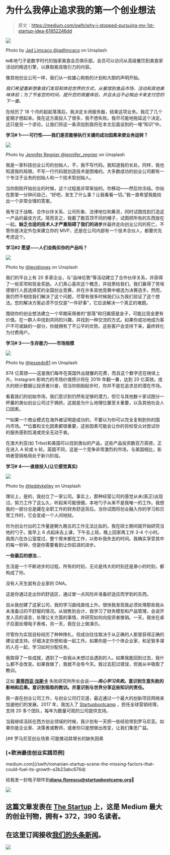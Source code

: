 # 为什么我停止追求我的第一个创业想法

> 原文：<https://medium.com/swlh/why-i-stopped-pursuing-my-1st-startup-idea-61852246dd>

![](img/1c2c34c2067849dc8245615193ddbc48.png)

Photo by [Jad Limcaco @jadlimcaco](https://unsplash.com/@jadlimcaco) on Unsplash

i̶s̶本地勺子是数字时代的独家美食会员俱乐部。会员可以访问从高级餐饮到美食家活动的精选引擎，以换取极具吸引力的内容。

像其他创业公司一样，我们从一些雄心勃勃的计划和大胆的声明开始。

*我们希望重新想象我们发现和体验世界的方式，从餐馆到食品市场、活动和其他美味体验；为了节省您的时间，提升您的用餐体验，并且永远不必掏出卡来支付您的下一餐。*

在经历了 18 个月的起起落落后，我决定关闭服务器，结束这项业务。我花了几个星期才想起来。我在这方面投入了很多，我不想失败。我尽可能地拖延这个决定。这只是另一个谬论。让我们将这一条添加到我将在本文后面谈到的一堆“知识”中。

**学习# 1——可行性——我们是否能够执行关键的成功因素来使业务运转？**

![](img/3218c309ed5de04591a5bcdc3765bb7f.png)

Photo by [Jennifer Regnier @jennifer_regnier](https://unsplash.com/@jennifer_regnier) on Unsplash

我是一家科技创业公司的创始人，不，我不写代码。我知道我的长处，同样，我也知道我的局限。不写一行代码就创造技术是困难的。大多数成功的创业公司都有一个专注于业务的创始人和一个技术型创始人。

当你刚刚开始创业的时候，这个过程是非常笨拙的。你移动——然后你冻结。你站在那里一分钟问自己，“好吧，发生了什么事？让我看看一切。”我一直希望我能给出一个非常合理的答案。

我专注于战略、合作伙伴关系、公司形象、法律地位和筹资，同时试图找到打造这一产品的最佳方式。简而言之，我戴了数百顶不同的帽子，试图把所有的东西放在一起。**缺乏合适的技术人才严重阻碍了我们的进步**并最终走向创业公司的死亡。不管你是决定外包来建立你的 MVP，还是在公司内部有一个技术合伙人，都要优先考虑这个。

**学习#2 愿望——人们会购买你的产品吗？**

![](img/1d00c15903c71f1362f6f9f26ddbe69c.png)

Photo by [@levidjones](https://unsplash.com/@levidjones) on Unsplash

我们的平台上有 20 多家企业，与“品味伦敦”等活动建立了合作伙伴关系，并获得了一些奖项和现金奖励。人们真心喜欢这个概念，并投票给我们。我们赢得了劳埃德银行人民选择奖的全国创业竞赛，并在许多其他竞赛中被选为决赛选手。然而，我仍然不相信我们解决了这个问题，尽管有很多时候我们认为我们验证了这个想法。您的解决方案必须不仅仅是“一件好事”，它应该解决一个真正的难题。

围绕你的创业想法建立一个早期采用者的“部落”和归属感是金子，可能比现金更有价值。在一群人中找到共同的兴趣，并找到一种交流的方式。如果你成功地成为客户不可或缺的一部分，你就拥有了不公平的优势。这些客户会坚持下来，最终转化为付费用户。

**学习# 3——生存能力——市场规模**

![](img/6838a8db946ca7ec67d0241e25bd19e6.png)

Photo by [@jessedo81](https://unsplash.com/@jessedo81) on Unsplash

874 亿英镑——这是我们每年在英国外出就餐的花费，而且这个数字还在继续上升。Instagram 影响力的市场价值预计将在 2019 年翻一番，达到 20 亿英镑。庞大的统计数据让投资者兴奋，但当你刚刚起步时，你并不是在追求总的潜在市场。

看着我们的初始市场，我们意识到仍然有足够的潜力，但它与其他数十家试图分一杯羹的类似创业公司过于拥挤。这就是为什么地理位置至关重要，以及其他社会人口因素。

**如果一个商业模式在海外被证明是成功的，不要以为你可以完全复制到你的国内市场。**位置和文化因素都很重要，这些因素可能会让你的目标受众对尝试你的服务感到饥渴或完全无动于衷。

在澳大利亚(如 Tribe)和美国可以找到类似的产品，这些产品投资数百万英镑，正在进入 A 轮或 b 轮。英国不同，这是一个竞争非常激烈的市场，与美国相比，影响者营销格局处于新兴阶段。

**学习# 4——直接投入(让它感觉真实)**

![](img/9d70e83ed5e1f400bc216fa27b5764a4.png)

Photo by [@teddykelley](https://unsplash.com/@teddykelley) on Unsplash

理论上，是的，我创立了一家公司。事实上，那种经营公司的感觉从未(真正)出现过。努力工作了这么久，听起来可能很傻。本地勺子从来不是我唯一的工作。我想我的一部分总是藏在全职工作的财务舒适背后。当你试图将创业融入你的学习和日常工作时，它会变成一个人间地狱。

你为创业付出的工作量是朝九晚五的工作无法比拟的。我在硕士期间就开始研究当地的勺子。我早上 6 点起床去上课，下午去上班，晚上回家再工作 3-4 个小时。我周六在办公室度过，整个周末都在工作，以弥补我失去的时间。我确实享受其中的每一秒钟，但是你需要看到让你前进的进步。

**一些最后的想法…**

生活是一个不断进步的过程，所有的时刻，无论是伟大的时刻还是渺小的时刻，都构成了你。

没有人天生就有企业家的 DNA。

这是你通过走出你的舒适区，通过冒一点风险并准备好适应而学到的东西。

自从我创建了这家公司，我的学习曲线直线上升。很快我发现我必须处理那些我从未准备过的不舒服的情况。从销售到会计，我学习了财务模型和产品管理，会说开发人员的语言，处理公关方面的事情，并研究如何向投资者推销。一天，我坐在桌子后面处理电子表格，另一天，我在台上做演示。

尽管你为实现目标经历了种种挣扎，但成功往往取决于从正确的人那里获得正确的建议或支持。仔细决定你想和谁一起工作。如果你是一个个体企业家，和足智多谋的人在一起，学习如何分配任务。

我取得了一些成就，遇到了一些我从未想过会遇到的人。如果我能回到过去，我什么都不会改变。如果我做了，我就不会有今天。我过去犯过错误，但我从中吸取了教训。

正如 [**莱蒂西亚·加斯卡**](https://www.ted.com/talks/leticia_gasca_don_t_fail_fast_fail_mindfully) 失败研究所所长会说——***用心学习失败*。意识到生意失败的影响和后果。意识到吸取的教训。并意识到与世界分享这些知识的责任。**

我一直在创业公司工作，与创业公司打交道，最近通过一个最大的创新项目网络来加速他们的发展。2017 年，我加入了 [Startupbootcamp](http://www.startupbootcamp.org) ，担任全球营销经理，支持 20 多个团队，每年为数量可观的公司提供支持。

当我继续活跃在西方创业领域的时候，我计划有一天把一些经验带到罗马尼亚。如果你是企业家、决策者或教师，或者你只是想做出改变，让我们集思广益。

[](/swlh/romanian-startup-scene-the-missing-factors-that-could-fuel-its-growth-a3b23abc676d) [## 罗马尼亚创业场景:可能推动其增长的缺失因素

### [+欧洲最佳创业实践范例]

medium.com](/swlh/romanian-startup-scene-the-missing-factors-that-could-fuel-its-growth-a3b23abc676d) 

给我发一封电子邮件到**diana.florescu@startupbootcamp.org**📧

[![](img/308a8d84fb9b2fab43d66c117fcc4bb4.png)](https://medium.com/swlh)

## 这篇文章发表在 [The Startup](https://medium.com/swlh) 上，这是 Medium 最大的创业刊物，拥有+ 372，390 名读者。

## 在这里订阅接收[我们的头条新闻](http://growthsupply.com/the-startup-newsletter/)。

[![](img/b0164736ea17a63403e660de5dedf91a.png)](https://medium.com/swlh)